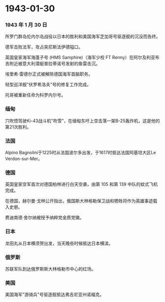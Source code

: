 # 1943-01-30

### 1943 年 1 月 30 日

所罗门群岛伦内尔岛战役以日本的胜利和美国海军芝加哥号驱逐舰的沉没而告终。

德军击败法军，攻占突尼斯法伊德隘口。

英国皇家海军海蓬子号 (HMS Samphire)（海军少校 FT
Renny）在阿尔及利亚布吉附近被意大利潜艇普拉蒂诺号发射的鱼雷击沉。

埃里希·雷德尔正式被解除德国海军首脑职务。

轻型巡洋舰"伏罗希洛夫"号的修复工作完成。

托哥被重新任命为科罗内尔号。

### 缅甸

穴吹悟驾驶Ki-43战斗机"吹雪"，在缅甸东吁上空击落一架B-25轰炸机，这是他的第21次胜利。

### 法国

Alpino Bagnolini于1225时从法国波尔多出发，于1617时抵达法国阿基坦大区Le
Verdon-sur-Mer。

### 德国

英国皇家空军首次对德国柏林进行白天空袭，由第 105 和第 139
中队的蚊式飞机完成。

在德国，赫尔曼·戈林公开指出，俄国斯大林格勒保卫战和牺牲将作为英雄事迹载入史册。

费迪南德·舍尔纳被授予纳粹党金质党徽。

### 日本

龙田丸从日本横须贺出发，当天晚些时候抵达日本横滨。

### 俄罗斯

苏联军队到达俄罗斯斯大林格勒市中心的红场。

### 美国

美国海军"游骑兵"号驱逐舰抵达弗吉尼亚州诺福克。